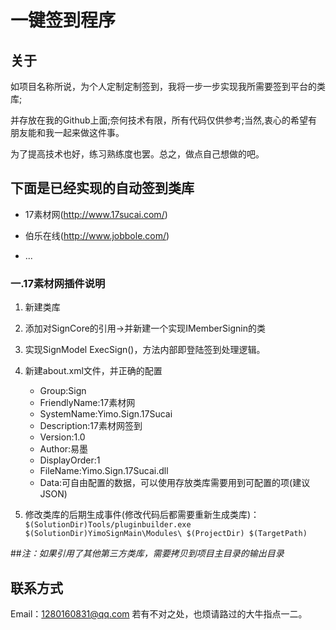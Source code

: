 # 一键签到程序

## 关于
> 
如项目名称所说，为个人定制定制签到，我将一步一步实现我所需要签到平台的类库;
> 
并存放在我的Github上面;奈何技术有限，所有代码仅供参考;当然,衷心的希望有朋友能和我一起来做这件事。
> 
为了提高技术也好，练习熟练度也罢。总之，做点自己想做的吧。

## 下面是已经实现的自动签到类库

* 17素材网(http://www.17sucai.com/)

* 伯乐在线(http://www.jobbole.com/)

* ...


### 一.17素材网插件说明
1. 新建类库

2. 添加对SignCore的引用->并新建一个实现IMemberSignin的类

3. 实现SignModel ExecSign()，方法内部即登陆签到处理逻辑。

4. 新建about.xml文件，并正确的配置
    > 
    * Group:Sign
    * FriendlyName:17素材网
    * SystemName:Yimo.Sign.17Sucai
    * Description:17素材网签到
    * Version:1.0
    * Author:易墨
    * DisplayOrder:1 
    * FileName:Yimo.Sign.17Sucai.dll
    * Data:可自由配置的数据，可以使用存放类库需要用到可配置的项(建议JSON)

5. 修改类库的后期生成事件(修改代码后都需要重新生成类库)： `$(SolutionDir)Tools/pluginbuilder.exe $(SolutionDir)YimoSignMain\Modules\ $(ProjectDir) $(TargetPath)`

##_注：如果引用了其他第三方类库，需要拷贝到项目主目录的输出目录_

## 联系方式
Email：1280160831@qq.com
若有不对之处，也烦请路过的大牛指点一二。